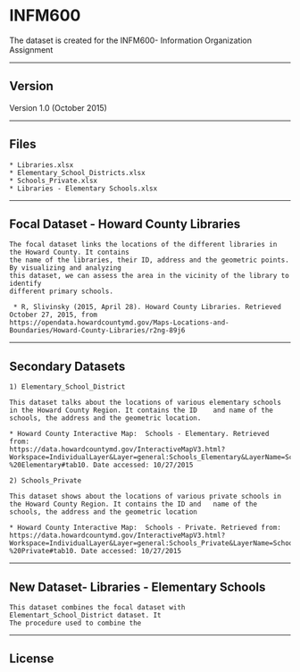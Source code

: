 # INFM600
The dataset is created for the INFM600- Information Organization Assignment

-------
Version
-------

Version 1.0 (October 2015)

-----
Files
-----

	* Libraries.xlsx
	* Elementary_School_Districts.xlsx
 	* Schools_Private.xlsx
 	* Libraries - Elementary Schools.xlsx

----------------------------------------
Focal Dataset - Howard County Libraries
----------------------------------------

	The focal dataset links the locations of the different libraries in the Howard County. It contains
	the name of the libraries, their ID, address and the geometric points. By visualizing and analyzing 
	this dataset, we can assess the area in the vicinity of the library to identify
	different primary schools. 
	
	 * R, Slivinsky (2015, April 28). Howard County Libraries. Retrieved October 27, 2015, from                                     https://opendata.howardcountymd.gov/Maps-Locations-and-Boundaries/Howard-County-Libraries/r2ng-89j6

-------------------
Secondary Datasets 
-------------------

	1) Elementary_School_District 
	
	This dataset talks about the locations of various elementary schools in the Howard County Region. It contains the ID 	and name of the schools, the address and the geometric location.
	
	* Howard County Interactive Map:  Schools - Elementary. Retrieved from: 				https://data.howardcountymd.gov/InteractiveMapV3.html?Workspace=IndividualLayer&Layer=general:Schools_Elementary&LayerName=Schools%20-%20Elementary#tab10. Date accessed: 10/27/2015
	
	2) Schools_Private

	This dataset shows about the locations of various private schools in the Howard County Region. It contains the ID and 	name of the schools, the address and the geometric location
	
	* Howard County Interactive Map:  Schools - Private. Retrieved from: https://data.howardcountymd.gov/InteractiveMapV3.html?Workspace=IndividualLayer&Layer=general:Schools_Private&LayerName=Schools%20-%20Private#tab10. Date accessed: 10/27/2015

---------------------------------------------
New Dataset-  Libraries - Elementary Schools
---------------------------------------------

	This dataset combines the focal dataset with Elementart_School_District dataset. It 
	The procedure used to combine the 

	
	
	
------- 
License
-------

